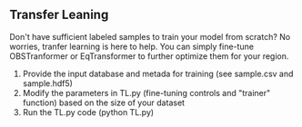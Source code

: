 
Transfer Leaning
---

Don't have sufficient labeled samples to train your model from scratch? No worries, tranfer learning is here to help. You can simply fine-tune OBSTranformer or EqTransformer to further optimize them for your region.

1. Provide the input database and metada for training (see sample.csv and sample.hdf5) 
2. Modify the parameters in TL.py (fine-tuning controls and "trainer" function) based on the size of your dataset 
3. Run the TL.py code (python TL.py)
